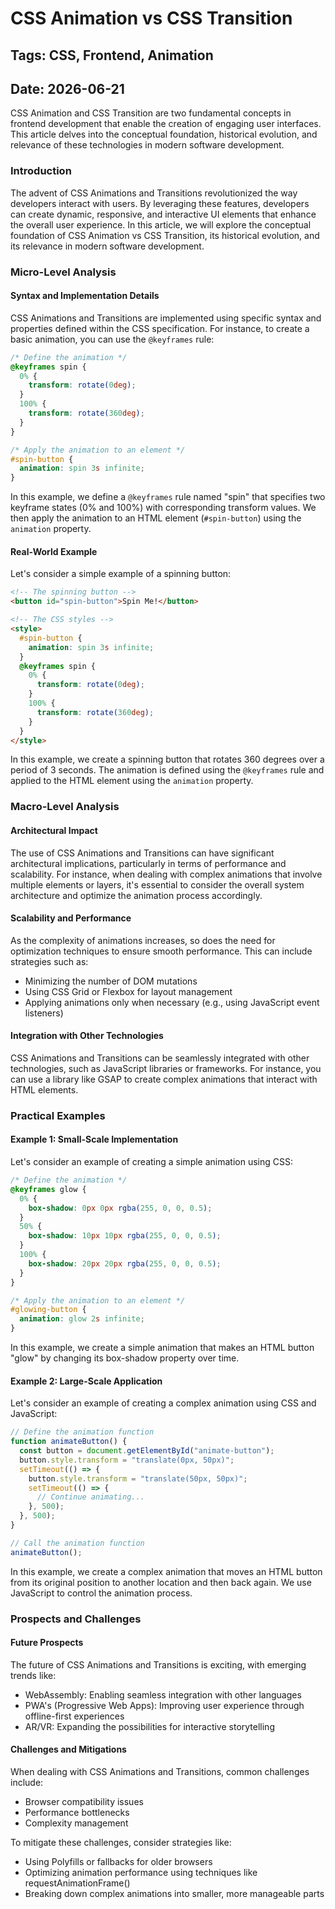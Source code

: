 # CSS Animation vs CSS Transition
## Tags: CSS, Frontend, Animation
## Date: 2026-06-21

CSS Animation and CSS Transition are two fundamental concepts in frontend development that enable the creation of engaging user interfaces. This article delves into the conceptual foundation, historical evolution, and relevance of these technologies in modern software development.

### Introduction

The advent of CSS Animations and Transitions revolutionized the way developers interact with users. By leveraging these features, developers can create dynamic, responsive, and interactive UI elements that enhance the overall user experience. In this article, we will explore the conceptual foundation of CSS Animation vs CSS Transition, its historical evolution, and its relevance in modern software development.

### Micro-Level Analysis

#### Syntax and Implementation Details

CSS Animations and Transitions are implemented using specific syntax and properties defined within the CSS specification. For instance, to create a basic animation, you can use the `@keyframes` rule:
```css
/* Define the animation */
@keyframes spin {
  0% {
    transform: rotate(0deg);
  }
  100% {
    transform: rotate(360deg);
  }
}

/* Apply the animation to an element */
#spin-button {
  animation: spin 3s infinite;
}
```
In this example, we define a `@keyframes` rule named "spin" that specifies two keyframe states (0% and 100%) with corresponding transform values. We then apply the animation to an HTML element (`#spin-button`) using the `animation` property.

#### Real-World Example

Let's consider a simple example of a spinning button:
```html
<!-- The spinning button -->
<button id="spin-button">Spin Me!</button>

<!-- The CSS styles -->
<style>
  #spin-button {
    animation: spin 3s infinite;
  }
  @keyframes spin {
    0% {
      transform: rotate(0deg);
    }
    100% {
      transform: rotate(360deg);
    }
  }
</style>
```
In this example, we create a spinning button that rotates 360 degrees over a period of 3 seconds. The animation is defined using the `@keyframes` rule and applied to the HTML element using the `animation` property.

### Macro-Level Analysis

#### Architectural Impact

The use of CSS Animations and Transitions can have significant architectural implications, particularly in terms of performance and scalability. For instance, when dealing with complex animations that involve multiple elements or layers, it's essential to consider the overall system architecture and optimize the animation process accordingly.

#### Scalability and Performance

As the complexity of animations increases, so does the need for optimization techniques to ensure smooth performance. This can include strategies such as:

* Minimizing the number of DOM mutations
* Using CSS Grid or Flexbox for layout management
* Applying animations only when necessary (e.g., using JavaScript event listeners)

#### Integration with Other Technologies

CSS Animations and Transitions can be seamlessly integrated with other technologies, such as JavaScript libraries or frameworks. For instance, you can use a library like GSAP to create complex animations that interact with HTML elements.

### Practical Examples

#### Example 1: Small-Scale Implementation

Let's consider an example of creating a simple animation using CSS:
```css
/* Define the animation */
@keyframes glow {
  0% {
    box-shadow: 0px 0px rgba(255, 0, 0, 0.5);
  }
  50% {
    box-shadow: 10px 10px rgba(255, 0, 0, 0.5);
  }
  100% {
    box-shadow: 20px 20px rgba(255, 0, 0, 0.5);
  }
}

/* Apply the animation to an element */
#glowing-button {
  animation: glow 2s infinite;
}
```
In this example, we create a simple animation that makes an HTML button "glow" by changing its box-shadow property over time.

#### Example 2: Large-Scale Application

Let's consider an example of creating a complex animation using CSS and JavaScript:
```javascript
// Define the animation function
function animateButton() {
  const button = document.getElementById("animate-button");
  button.style.transform = "translate(0px, 50px)";
  setTimeout(() => {
    button.style.transform = "translate(50px, 50px)";
    setTimeout(() => {
      // Continue animating...
    }, 500);
  }, 500);
}

// Call the animation function
animateButton();
```
In this example, we create a complex animation that moves an HTML button from its original position to another location and then back again. We use JavaScript to control the animation process.

### Prospects and Challenges

#### Future Prospects

The future of CSS Animations and Transitions is exciting, with emerging trends like:

* WebAssembly: Enabling seamless integration with other languages
* PWA's (Progressive Web Apps): Improving user experience through offline-first experiences
* AR/VR: Expanding the possibilities for interactive storytelling

#### Challenges and Mitigations

When dealing with CSS Animations and Transitions, common challenges include:

* Browser compatibility issues
* Performance bottlenecks
* Complexity management

To mitigate these challenges, consider strategies like:

* Using Polyfills or fallbacks for older browsers
* Optimizing animation performance using techniques like requestAnimationFrame()
* Breaking down complex animations into smaller, more manageable parts
